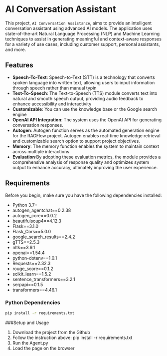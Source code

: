 # AI Conversation Assistant
This project, `AI Conversation Assistance`, aims to provide an intelligent conversation assistant using advanced AI models. 
The application uses state-of-the-art Natural Language Processing (NLP) and Machine Learning techniques to assist in generating meaningful and context-aware responses for a variety of use cases, including customer support, personal assistants, and more.


## Features

- **Speech-To-Text**: Speech-to-Text (STT) is a technology that converts spoken language into written text, allowing users to input information through speech rather than manual typin
- **Text-To-Speech**: The Text-to-Speech (TTS) module converts text into natural and smooth speech output, providing audio feedback to enhance accessibility and interactivity
- **Customizable**: You can use the knowledge base or the Google search engine
- **OpenAI API Integration**: The system uses the OpenAI API for generating conversation responses.
- **Autogen**: Autogen function serves as the automated generation engine for the RAGFlow project. Autogen enables real-time knowledge retrieval and customizable search option to support project objectives.
- **Memory**: The memory function enables the system to maintain context across multiple interactions
- **Evaluation**:By adopting these evaluation metrics, the module provides a comprehensive analysis of response quality and optimizes system output to enhance accuracy, ultimately improving the user experience.


## Requirements

Before you begin, make sure you have the following dependencies installed:

- Python 3.7+
- autogen_agentchat==0.2.38
- autogen_core==0.0.2
- beautifulsoup4==4.12.3
- Flask==3.1.0
- Flask_Cors==5.0.0
- google_search_results==2.4.2
- gTTS==2.5.3
- nltk==3.9.1
- openai==1.54.4
- python-dotenv==1.0.1
- Requests==2.32.3
- rouge_score==0.1.2
- scikit_learn==1.5.2
- sentence_transformers==3.2.1
- serpapi==0.1.5
- transformers==4.46.1

### Python Dependencies

```bash
pip install -r requirements.txt
```

###Setup and Usage
1. Download the project from the Github
2. Follow the instruction above: pip install -r requirements.txt
3. Run the Agent.py
4. Load the page on the browser







